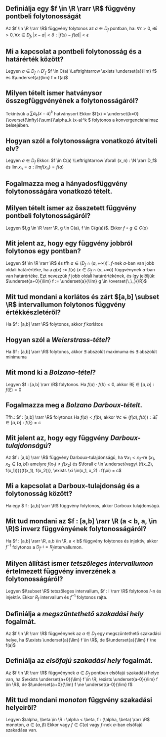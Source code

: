 ## Definiálja egy $f \in \R \rarr \R$ függvény pontbeli folytonosságát

Az $f \in \R \rarr \R$ függvény folytonos az $a \in D_f$ pontban, ha:
	$\forall \epsilon > 0, \exists \delta > 0, \forall x \in D_f, |x - a | < \delta : |f(x) - f(a)| < \epsilon$

## Mi a kapcsolat a pontbeli folytonosság és a határérték között?

Legyen $a \in D_f \cap D'_f$
$f \in C(a) \Leftrightarrow \exists \underset{a}{lim} f$ és $\underset{a}{lim} f = f(a)$ 

## Milyen tételt ismer hatványsor összegfüggvényének a folytonosságáról?

Tekintsük a $\sum \alpha_k (x-a)^k$ hatványsort
Ekkor $f(x) = \underset{k=0}{\overset{\infty}{\sum}}\alpha_k (x-a)^k ​$ folytonos a konvergenciahalmaz belsejében.

## Hogyan szól a folytonosságra vonatkozó átviteli elv?

Legyen $a \in D_f$ Ekkor:
$f \in C(a) \Leftrightarrow \forall (x_n) : \N \rarr D_f$ és $\lim x_n = a : lim f(x_n) = f(a)$

## Fogalmazza meg a hányadosfüggvény folytonosságára vonatkozó tételt.

## Milyen tételt ismer az összetett függvény pontbeli folytonosságáról?

Legyen $f,g \in \R \rarr \R, g \in C(a), f \in C(g(a))$. Ekkor $f \circ g \in C(a)$

## Mit jelent az, hogy egy függvény jobbról folytonos egy pontban?

Legyen $f \in \R \rarr \R$ és tfh $a \in (D_f \cap (a, +\infty))'$. $f$-nek $a$-ban van jobb oldali határértéke, ha a $g(x) := f(x)$   $(x \in D_f \cap(a,+\infty))$ függvénynek $a$-ban van határértéke. Ezt nevezzük $f$ jobb oldali határértékének, és így jelöljük:
$\underset{a+0}{\lim} f := \underset{a}{\lim} g \in \overset{\_\_}{\R}$

## Mit tud mondani a korlátos és zárt $[a,b] \subset \R$ intervallumon folytonos függvény értékkészletéről?

Ha $f : [a,b] \rarr \R$ folytonos, akkor $f$ korlátos

## Hogyan szól a *Weierstrass-tétel*?

Ha $f : [a,b] \rarr \R$ folytonos, akkor $\exists$ abszolút maximuma és $\exists$ abszolút minimuma

## Mit mond ki a *Bolzano-tétel*?

Legyen $f : [a,b] \rarr \R$ folytonos.
Ha $f(a) \cdot f(b) < 0$, akkor $\exists \xi \in [a,b] : f(\xi) = 0$





## Fogalmazza meg a *Bolzano Darboux-tételt*.

Tfh.: $f : [a,b] \rarr \R$ folytonos
Ha $f(a) < f(b)$, akkor $\forall c \in (f(a), f(b)) : \exists \xi \in [a,b] : f(\xi) = c$

## Mit jelent az, hogy egy függvény *Darboux-tulajdonságú*?

Az $f : [a,b] \rarr \R$ függvény Darboux-tulajdonságú, ha $\forall x_1 < x_2$-re $(x_1,x_2 \in [a,b])$
amelyre $f(x_1) \ne f(x_2)$ és $\forall c \in \underset{vagy\ (f(x_2), f(x_1))}{(f(x_1), f(x_2))}, \exists \xi \in(x_1, x_2) : f(\xi) = c$

## Mi a kapcsolat a Darboux-tulajdonság és a folytonosság között?

Ha egy $ f : [a,b] \rarr \R$ függvény folytonos, akkor Darboux tulajdonságú.

## Mit tud mondani az $f : [a,b] \rarr \R (a < b, a,  \in \R)$ inverz függvényének folytonosságáról?

Ha $f : [a,b] \rarr \R, a,b \in \R, a < b​$ függvény folytonos és injektív, akkor $f^{-1}​$  folytonos a $D_{f^{-1}} = R_f​$ intervallumon.

## Milyen állítást ismer *tetszőleges intervallumon* értelmezett függvény inverzének a folytonosságáról?

Legyen $I\subset \R$ tetszőleges intervallum, $f : I \rarr \R$ folytonos $I$-n és injektív.
Ekkor $R_f$ intervallum és $f^{-1}$ folytonos rajta.

## Definiálja a *megszüntethető szakadási hely* fogalmát.

Az $f \in \R \rarr \R$ függvénynek az $a \in D_f$ egy megszüntethető szakadási helye, ha 
$\exists \underset{a}{\lim} f \in \R$, de $\underset{a}{\lim} f \ne f(a)$

## Definiálja az *elsőfajú szakadási hely* fogalmát.

Az $f \in \R \rarr \R$ függvénynek $a \in D_f$ pontban elsőfajú szakadási helye van, ha
$\exists \underset{a+0}{\lim} f \in \R, \exists \underset{a-0}{\lim} f \in \R$, de $\underset{a+0}{\lim} f \ne \underset{a-0}{\lim} f$

## Mit tud mondani *monoton* függvény szakadási helyeiről? 

Legyen $\alpha, \beta \in \R : \alpha < \beta, f : (\alpha, \beta) \rarr \R$ monoton, $a \in (\alpha, \beta)$
Ekkor vagy $f \in C(a)$ vagy $f$-nek $a$-ban elsőfajú szakadása van.



